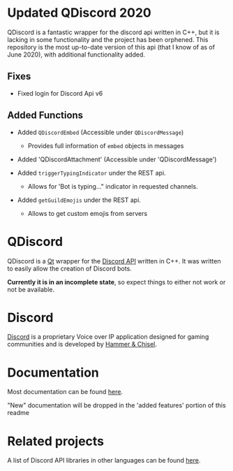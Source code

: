 # Updated QDiscord 2020
QDiscord is a fantastic wrapper for the discord api written in C++, but it is lacking in some functionality and the project has been orphened. This repository is the most up-to-date version of this api (that I know of as of June 2020), with additional functionality added.

## Fixes

* Fixed login for Discord Api v6

## Added Functions

* Added `QDiscordEmbed` (Accessible under `QDiscordMessage`)
    * Provides full information of `embed` objects in messages

* Added 'QDiscordAttachment' (Accessible under 'QDiscordMessage')

* Added `triggerTypingIndicator` under the REST api. 
    * Allows for 'Bot is typing..." indicator in requested channels.

* Added `getGuildEmojis` under the REST api.             
    * Allows to get custom emojis from servers

# QDiscord

QDiscord is a [Qt](https://www.qt.io/) wrapper for the [Discord API](https://discordapp.com/developers/docs) written in C++.
It was written to easily allow the creation of Discord bots.


**Currently it is in an incomplete state**, so expect things to either not work or not be available.

# Discord

[Discord](https://discordapp.com) is a proprietary Voice over IP application designed for gaming communities and is developed by [Hammer & Chisel](https://discordapp.com/company).

# Documentation

Most documentation can be found [here](http://george99g.github.io/QDiscord).

"New" documentation will be dropped in the 'added features' portion of this readme

# Related projects

A list of Discord API libraries in other languages can be found [here](https://discordapi.com/unofficial/libs.html).
